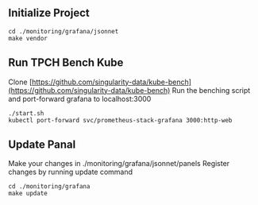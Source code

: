 ## Initialize Project
```shell
cd ./monitoring/grafana/jsonnet
make vendor
```


## Run TPCH Bench Kube
Clone [https://github.com/singularity-data/kube-bench](https://github.com/singularity-data/kube-bench) 
Run the benching script and port-forward grafana to localhost:3000
```shell
./start.sh 
kubectl port-forward svc/prometheus-stack-grafana 3000:http-web
```

## Update  Panal
Make your changes in ./monitoring/grafana/jsonnet/panels
Register changes by running update command
```shell
cd ./monitoring/grafana
make update
```